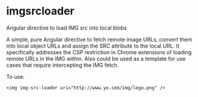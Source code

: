 imgsrcloader
============

Angular directive to load IMG src into local blobs

A simple, pure Angular directive to fetch remote image URLs, convert them into local object URLs and assign the SRC attribute to the local URL.  It specifically addresses the CSP restriction in Chrome extensions of loading remote URLs in the IMG within. Also could be used as a template for use cases that require intercepting the IMG fetch.

To use:

    <img img-src-loader uri="http://www.yo.com/img/logo.png" />
    

